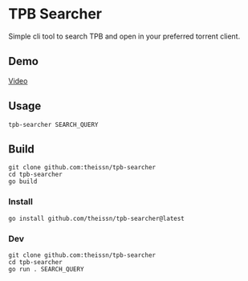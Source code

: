 # TPB Searcher

Simple cli tool to search TPB and open in your preferred torrent client.

## Demo

[Video](./docs/demo.mp4)

## Usage

```
tpb-searcher SEARCH_QUERY
```

## Build

```
git clone github.com:theissn/tpb-searcher
cd tpb-searcher
go build
```

### Install

```
go install github.com/theissn/tpb-searcher@latest
```

### Dev

```
git clone github.com:theissn/tpb-searcher
cd tpb-searcher
go run . SEARCH_QUERY
```
